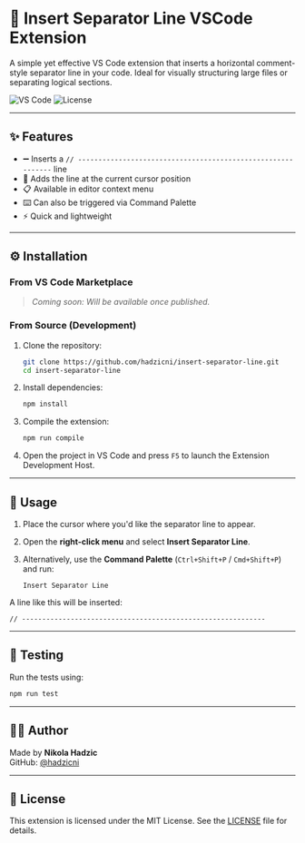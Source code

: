 # 📏 Insert Separator Line VSCode Extension

A simple yet effective VS Code extension that inserts a horizontal comment-style separator line in your code. Ideal for visually structuring large files or separating logical sections.

![VS Code](https://img.shields.io/badge/vscode-1.100+-blue?logo=visualstudiocode)
![License](https://img.shields.io/badge/license-Apache--2.0-blue)

---

## ✨ Features

- ➖ Inserts a `// ------------------------------------------------------------` line
- 📌 Adds the line at the current cursor position
- 📋 Available in editor context menu
- ⌨️ Can also be triggered via Command Palette
- ⚡ Quick and lightweight

---

## ⚙️ Installation

### From VS Code Marketplace

> _Coming soon: Will be available once published._

### From Source (Development)

1. Clone the repository:

   ```bash
   git clone https://github.com/hadzicni/insert-separator-line.git
   cd insert-separator-line
   ```

2. Install dependencies:

   ```bash
   npm install
   ```

3. Compile the extension:

   ```bash
   npm run compile
   ```

4. Open the project in VS Code and press `F5` to launch the Extension Development Host.

---

## 🚀 Usage

1. Place the cursor where you'd like the separator line to appear.
2. Open the **right-click menu** and select **Insert Separator Line**.
3. Alternatively, use the **Command Palette** (`Ctrl+Shift+P` / `Cmd+Shift+P`) and run:

   ```
   Insert Separator Line
   ```

A line like this will be inserted:

```
// ------------------------------------------------------------
```

---

## 🧪 Testing

Run the tests using:

```bash
npm run test
```

---

## 👨‍💻 Author

Made by **Nikola Hadzic**  
GitHub: [@hadzicni](https://github.com/hadzicni)

---

## 📄 License

This extension is licensed under the MIT License. See the [LICENSE](./LICENSE) file for details.
